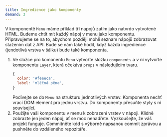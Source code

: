 ```yaml
---
title: Ingredience jako komponenty
demand: 3
---
```


V komponentě `Menu` máme příklad tří napojů zatím jako natvrdo vytvořené HTML. Budeme chtít mít každý nápoj v menu jako komponentu. Připravujeme se na to, abychom později mohli seznam nápojů zobrazovat stažením dat z API. Bude se nám také hodit, když každá ingredience (jendotlivá vrstva v šálku) bude také komponenta.

1. Ve složce pro komonentu `Menu` vytvořte složku `components` a v ní vytvořte komponentu `Layer`, která očekává `props` v následujícím tvaru.
   ```js
   {
     color: '#feeeca',
     label: 'mléčná pěna',
   }
   ```
   Podívejte se do `Menu` na strukturu jednotlivých vrstev. Komponenta nechť vrací DOM element pro jednu vrstvu. Do komponenty přesuňte styly s ní související.
1. Použijte vaši komponentu v menu k zobrazení vrstev v nápoji. Klidně zobrazte jen jeden nápoj, ať se moc nenadřete. Vyzkoušejte, že váš projekt funguje. Commitněte kód s výborně napsanou commit zprávou a pushněte do vzdáleného repozitáře.
